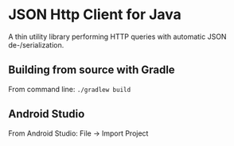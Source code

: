 # JSON Http Client for Java

A thin utility library performing HTTP queries with automatic JSON de-/serialization.

## Building from source with Gradle
From command line: `./gradlew build`

## Android Studio
From Android Studio: File -> Import Project
